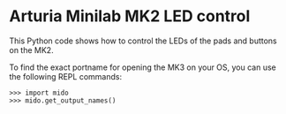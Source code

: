 # Arturia Minilab MK2 LED control

This Python code shows how to control the LEDs of the pads and buttons on the MK2.

To find the exact portname for opening the MK3 on your OS, you can use the following REPL commands:
```
>>> import mido
>>> mido.get_output_names()
```
